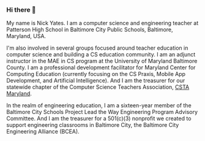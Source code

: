 ### Hi there 👋

My name is Nick Yates. I am a computer science and engineering teacher at Patterson High School in Baltimore City Public Schools, Baltimore, Maryland, USA.

I'm also involved in several groups focused around teacher education in computer science and building a CS education community. I am an adjunct instructor in the MAE in CS program at the University of Maryland Baltimore County. I am a professional development facilitator for Maryland Center for Computing Education (currently focusing on the CS Praxis, Mobile App Development, and Artificial Intelligence). And I am the treasurer for our statewide chapter of the Computer Science Teachers Association, [CSTA Maryland](https://maryland.csteachers.org/).

In the realm of engineering education, I am a sixteen-year member of the Baltimore City Schools Project Lead the Way Engineering Program Advisory Committee. And I am the treasurer for a 501(c)(3) nonprofit we created to support engineering classrooms in Baltimore City, the Baltimore City Engineering Alliance (BCEA).

<!--
**nyates/nyates** is a ✨ _special_ ✨ repository because its `README.md` (this file) appears on your GitHub profile.

Here are some ideas to get you started:

- 🔭 I’m currently working on ...
- 🌱 I’m currently learning ...
- 👯 I’m looking to collaborate on ...
- 🤔 I’m looking for help with ...
- 💬 Ask me about ...
- 📫 How to reach me: ...
- 😄 Pronouns: ...
- ⚡ Fun fact: ...
-->
